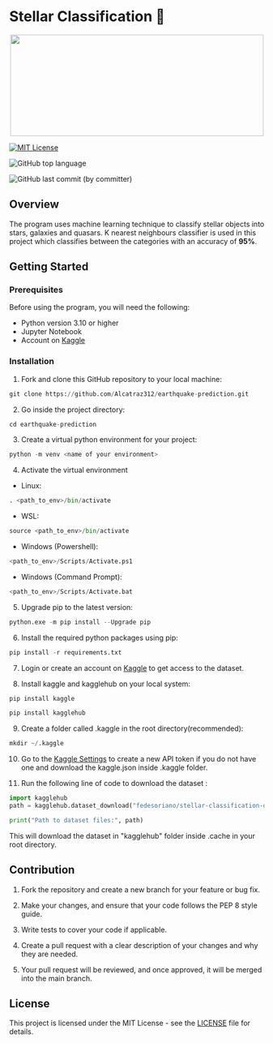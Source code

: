 # Stellar Classification 🌌

<p align = "center">
<img src = "https://usagif.com/wp-content/uploads/gif/outerspace-58.gif" height = 200 width = 500/>
</p>

[![MIT License](https://img.shields.io/badge/License-MIT-green.svg)](https://choosealicense.com/licenses/mit/)

![GitHub top language](https://img.shields.io/github/languages/top/Alcatraz312/Stellar-Classification)

![GitHub last commit (by committer)](https://img.shields.io/github/last-commit/Alcatraz312/Stellar-Classification)

## Overview

The program uses machine learning technique to classify stellar objects into stars, galaxies and quasars. K nearest neighbours classifier is used in this project which classifies between the categories with an accuracy of **95%**.

## Getting Started

### Prerequisites

Before using the program, you will need the following: 

* Python version 3.10 or higher 
* Jupyter Notebook
* Account on [Kaggle](https://www.kaggle.com/)

### Installation

1. Fork and clone this GitHub repository to your local machine:

```python 
git clone https://github.com/Alcatraz312/earthquake-prediction.git
```
2. Go inside the project directory:

```python
cd earthquake-prediction
```
3. Create a virtual python environment for your project: 

```python
python -m venv <name of your environment>
```
4. Activate the virtual environment
* Linux:

```python
. <path_to_env>/bin/activate
```
* WSL:
```python
source <path_to_env>/bin/activate
```

* Windows (Powershell):

```python
<path_to_env>/Scripts/Activate.ps1
```

* Windows (Command Prompt):

```python
<path_to_env>/Scripts/Activate.bat
```

5. Upgrade pip to the latest version:

```python
python.exe -m pip install --Upgrade pip
```

6. Install the required python packages using pip:

```python
pip install -r requirements.txt
```

7. Login or create an account on [Kaggle](https://www.kaggle.com/) to get access to the dataset.

8. Install kaggle and kagglehub on your local system:
```python
pip install kaggle
```
```python
pip install kagglehub
```
9. Create a folder called .kaggle in the root directory(recommended):

```python
mkdir ~/.kaggle
```
10. Go to the [Kaggle Settings](https://www.kaggle.com/settings) to create a new API token if you do not have one and download the kaggle.json inside .kaggle folder.

11. Run the following line of code to download the dataset : 
```python 
import kagglehub 
path = kagglehub.dataset_download("fedesoriano/stellar-classification-dataset-sdss17")

print("Path to dataset files:", path)
```
This will download the dataset in "kagglehub" folder inside .cache in your root directory.

## Contribution
1. Fork the repository and create a new branch for your feature or bug fix.

2. Make your changes, and ensure that your code follows the PEP 8 style guide.

3. Write tests to cover your code if applicable.

4. Create a pull request with a clear description of your changes and why they are needed.

5. Your pull request will be reviewed, and once approved, it will be merged into the main branch.

## License

This project is licensed under the MIT License - see the [LICENSE](https://github.com/Alcatraz312/Stellar-Classification/blob/main/LICENSE) file for details.





